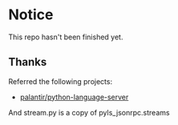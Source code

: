 # Notice

This repo hasn't been finished yet.

## Thanks
Referred the following projects:
- [palantir/python-language-server](https://github.com/palantir/python-language-server)

And stream.py is a copy of pyls_jsonrpc.streams